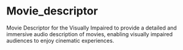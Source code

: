 # Movie_descriptor
Movie Descriptor for the Visually Impaired to provide a detailed and immersive audio description of movies, enabling visually impaired audiences to enjoy cinematic experiences.
